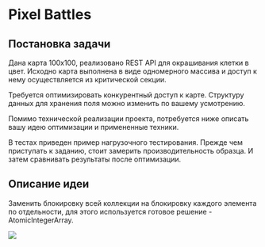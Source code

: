 # Pixel Battles
## Постановка задачи
Дана карта 100х100, реализовано REST API для окрашивания клетки в цвет.
Исходно карта выполнена в виде одномерного массива и доступ к нему осуществляется из критической секции.

Требуется оптимизировать конкурентный доступ к карте. Структуру данных для хранения поля можно изменить по вашему усмотрению.

Помимо технической реализации проекта, потребуется ниже описать вашу идею оптимизации и примененные техники.

В тестах приведен пример нагрузочного тестирования. Прежде чем приступать к заданию, стоит замерить производительность образца.
И затем сравнивать результаты после оптимизации.

## Описание идеи
Заменить блокировку всей коллекции на блокировку каждого элемента по отдельности, для этого используется готовое решение - AtomicIntegerArray.

![](./screen.png)